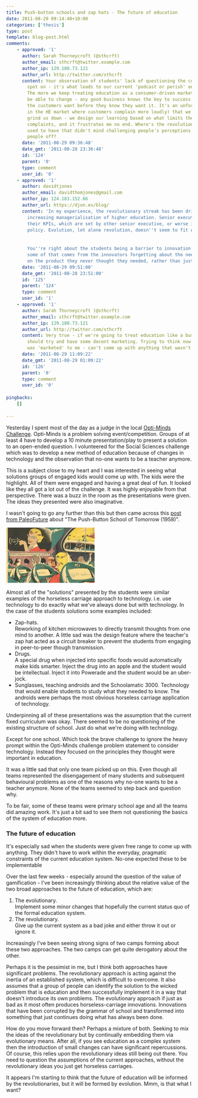 ```yaml
---
title: Push-button schools and zap hats - The future of education
date: 2011-08-29 09:14:40+10:00
categories: ['thesis']
type: post
template: blog-post.html
comments:
    - approved: '1'
      author: Sarah Thorneycroft (@sthcrft)
      author_email: sthcrft@twitter.example.com
      author_ip: 129.180.73.121
      author_url: http://twitter.com/sthcrft
      content: Your observation of students' lack of questioning the current system is
        spot on - it's what leads to our current 'podcast or perish' online teaching model.
        The more we keep treating education as a consumer-driven market the less we will
        be able to change - any good business knows the key to success is knowing what
        the customers want before they know they want it. It's an unfortunate trait (particularly
        in the HE market where customers complain more loudly) that we let the bastards
        grind us down - we design our learning based on what limits the number of student
        complaints, and it frustrates me no end. Where's the revolutionary streak universities
        used to have that didn't mind challenging people's perceptions and pissing a few
        people off?
      date: '2011-08-29 09:36:48'
      date_gmt: '2011-08-28 23:36:48'
      id: '124'
      parent: '0'
      type: comment
      user_id: '0'
    - approved: '1'
      author: davidtjones
      author_email: davidthomjones@gmail.com
      author_ip: 124.183.152.66
      author_url: https://djon.es/blog/
      content: 'In my experience, the revolutionary streak has been driven out by the
        increasing managerialisation of higher education. Senior executive need to meet
        their KPIs, which are set by other senior executive, or worse influenced by government
        policy. Evolution, let alone revolution, doesn''t seem to fit within those constraints.
    
    
        You''re right about the students being a barrier to innovation. But I wonder if
        some of that comes from the innovators forgetting about the need to "sell" customers
        on the product they never thought they needed, rather than just dump it upon them.'
      date: '2011-08-29 09:51:00'
      date_gmt: '2011-08-28 23:51:00'
      id: '125'
      parent: '124'
      type: comment
      user_id: '1'
    - approved: '1'
      author: Sarah Thorneycroft (@sthcrft)
      author_email: sthcrft@twitter.example.com
      author_ip: 129.180.73.121
      author_url: http://twitter.com/sthcrft
      content: Very true - if we're going to treat education like a business then we really
        should try and have some decent marketing. Trying to think now about how education
        was 'marketed' to me - can't come up with anything that wasn't a social construct...
      date: '2011-08-29 11:09:22'
      date_gmt: '2011-08-29 01:09:22'
      id: '126'
      parent: '0'
      type: comment
      user_id: '0'
    
pingbacks:
    []
    
---
```

Yesterday I spent most of the day as a judge in the local [Opti-Minds Challenge](http://www.opti-minds.com). Opti-Minds is a problem solving event/competition. Groups of at least 4 have to develop a 10 minute presentation/play to present a solution to an open-ended question. I volunteered for the Social Sciences challenge which was to develop a new method of education because of changes in technology and the observation that no-one wants to be a teacher anymore.

This is a subject close to my heart and I was interested in seeing what solutions groups of engaged kids would come up with. The kids were the highlight. All of them were engaged and having a great deal of fun. It looked like they all got a lot out of the challenge. It was highly enjoyable from that perspective. There was a buzz in the room as the presentations were given. The ideas they presented were also imaginative.

I wasn't going to go any further than this but then came across this [post from PaleoFuture](http://www.paleofuture.com/blog/2011/8/24/the-push-button-school-of-tomorrow-1958.html) about "The Push-Button School of Tomorrow (1958)".

[![Push-button schools](images/6090456397_5cc65e0870_m.jpg)](http://www.flickr.com/photos/david_jones/6090456397/ "Push-button schools by David T Jones, on Flickr")

Almost all of the "solutions" presented by the students were similar examples of the horseless carriage approach to technology. i.e. use technology to do exactly what we've always done but with technology. In the case of the students solutions some examples included:

- Zap-hats.  
    Reworking of kitchen microwaves to directly transmit thoughts from one mind to another. A little sad was the design feature where the teacher's zap hat acted as a circuit breaker to prevent the students from engaging in peer-to-peer though transmission.
- Drugs.  
    A special drug when injected into specific foods would automatically make kids smarter. Inject the drug into an apple and the student would be intellectual. Inject it into Powerade and the student would be an uber-jock.
- Sunglasses, teaching androids and the Schoolamatic 3000. 
    Technology that would enable students to study what they needed to know. The androids were perhaps the most obvious horseless carriage application of technology.

Underpinning all of these presentations was the assumption that the current fixed curriculum was okay. There seemed to be no questioning of the existing structure of school. Just do what we're doing with technology.

Except for one school. Which took the brave challenge to ignore the heavy prompt within the Opti-Minds challenge problem statement to consider technology. Instead they focused on the principles they thought were important in education.

It was a little sad that only one team picked up on this. Even though all teams represented the disengagement of many students and subsequent behavioural problems as one of the reasons why no-one wants to be a teacher anymore. None of the teams seemed to step back and question why.

To be fair, some of these teams were primary school age and all the teams did amazing work. It's just a bit sad to see them not questioning the basics of the system of education more.

### The future of education

It's especially sad when the students were given free range to come up with anything. They didn't have to work within the everyday, pragmatic constraints of the current education system. No-one expected these to be implementable

Over the last few weeks - especially around the question of the value of gamification - I've been increasingly thinking about the relative value of the two broad approaches to the future of education, which are:

1. The evolutionary.  
    Implement some minor changes that hopefully the current status quo of the formal education system.
2. The revolutionary.  
    Give up the current system as a bad joke and either throw it out or ignore it.

Increasingly I've been seeing strong signs of two camps forming about these two approaches. The two camps can get quite derogatory about the other.

Perhaps it is the pessimist in me, but I think both approaches have significant problems. The revolutionary approach is acting against the inertia of an established system, which is difficult to overcome. It also assumes that a group of people can identify the solution to the wicked problem that is education and then successfully implement it in a way that doesn't introduce its own problems. The evolutionary approach if just as bad as it most often produces horseless-carriage innovations. Innovations that have been corrupted by the grammar of school and transformed into something that just continues doing what has always been done.

How do you move forward then? Perhaps a mixture of both. Seeking to mix the ideas of the revolutionary but by continually embedding them via evolutionary means. After all, if you see education as a complex system then the introduction of small changes can have significant repercussions. Of course, this relies upon the revolutionary ideas still being out there. You need to question the assumptions of the current approaches, without the revolutionary ideas you just get horseless carriages.

It appears I'm starting to think that the future of education will be informed by the revolutionaries, but it will be formed by evolution. Mmm, is that what I want?